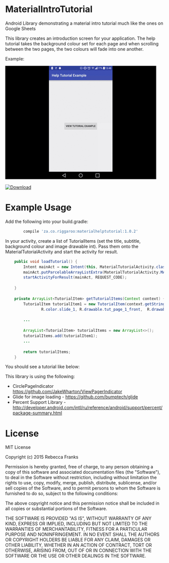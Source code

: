 # MaterialIntroTutorial
Android Library demonstrating a material intro tutorial much like the ones on Google Sheets

This library creates an introduction screen for your application.
The help tutorial takes the background colour set for each page and when scrolling between the two pages, the two colours will fade into one another.

Example:

![](example-usage.gif)


[ ![Download](https://api.bintray.com/packages/spongebobrf/maven/MaterialIntroTutorial/images/download.svg) ](https://bintray.com/spongebobrf/maven/MaterialIntroTutorial/_latestVersion)

# Example Usage

Add the following into your build.gradle:
```groovy
        compile 'za.co.riggaroo:materialhelptutorial:1.0.2'
```
In your activity, create a list of TutorialItems (set the title, subtitle, background colour and image drawable int). Pass them onto the MaterialTutorialActivity and start the activity for result.
```java
    public void loadTutorial() {
        Intent mainAct = new Intent(this, MaterialTutorialActivity.class);
        mainAct.putParcelableArrayListExtra(MaterialTutorialActivity.MATERIAL_TUTORIAL_ARG_TUTORIAL_ITEMS, getTutorialItems(this));
        startActivityForResult(mainAct, REQUEST_CODE);

    }

    private ArrayList<TutorialItem> getTutorialItems(Context context) {
        TutorialItem tutorialItem1 = new TutorialItem(context.getString(R.string.slide_1_african_story_books), context.getString(R.string.slide_1_african_story_books_subtitle),
                R.color.slide_1, R.drawable.tut_page_1_front,  R.drawable.tut_page_1_background);

        ...

        ArrayList<TutorialItem> tutorialItems = new ArrayList<>();
        tutorialItems.add(tutorialItem1);
        ...

        return tutorialItems;
    }
```
You should see a tutorial like below:


This library is using the following:
- CirclePageIndicator https://github.com/JakeWharton/ViewPagerIndicator
- Glide for image loading - https://github.com/bumptech/glide
- Percent Support Library - http://developer.android.com/intl/ru/reference/android/support/percent/package-summary.html

# License 

MIT License

Copyright (c) 2015 Rebecca Franks

Permission is hereby granted, free of charge, to any person obtaining a copy
of this software and associated documentation files (the "Software"), to deal
in the Software without restriction, including without limitation the rights
to use, copy, modify, merge, publish, distribute, sublicense, and/or sell
copies of the Software, and to permit persons to whom the Software is
furnished to do so, subject to the following conditions:



The above copyright notice and this permission notice shall be included in
all copies or substantial portions of the Software.



THE SOFTWARE IS PROVIDED "AS IS", WITHOUT WARRANTY OF ANY KIND, EXPRESS OR
IMPLIED, INCLUDING BUT NOT LIMITED TO THE WARRANTIES OF MERCHANTABILITY,
FITNESS FOR A PARTICULAR PURPOSE AND NONINFRINGEMENT.  IN NO EVENT SHALL THE
AUTHORS OR COPYRIGHT HOLDERS BE LIABLE FOR ANY CLAIM, DAMAGES OR OTHER
LIABILITY, WHETHER IN AN ACTION OF CONTRACT, TORT OR OTHERWISE, ARISING FROM,
OUT OF OR IN CONNECTION WITH THE SOFTWARE OR THE USE OR OTHER DEALINGS IN
THE SOFTWARE.




